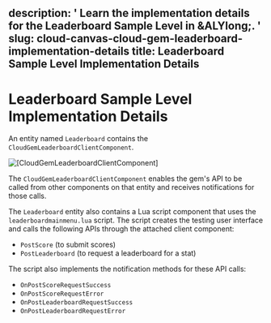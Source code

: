 description: ' Learn the implementation details for the Leaderboard Sample Level in
  &ALYlong;. '
slug: cloud-canvas-cloud-gem-leaderboard-implementation-details
title: Leaderboard Sample Level Implementation Details
---
# Leaderboard Sample Level Implementation Details<a name="cloud-canvas-cloud-gem-leaderboard-implementation-details"></a>

An entity named `Leaderboard` contains the `CloudGemLeaderboardClientComponent`\.

![\[CloudGemLeaderboardClientComponent\]](/images/userguide/cloud_canvas/cloud-canvas-cloud-gem-leaderboard-client-component.png)

The `CloudGemLeaderboardClientComponent` enables the gem's API to be called from other components on that entity and receives notifications for those calls\.

The `Leaderboard` entity also contains a Lua script component that uses the `leaderboardmainmenu.lua` script\. The script creates the testing user interface and calls the following APIs through the attached client component:
+ `PostScore` \(to submit scores\)
+ `PostLeaderboard` \(to request a leaderboard for a stat\)

The script also implements the notification methods for these API calls:
+ `OnPostScoreRequestSuccess`
+ `OnPostScoreRequestError`
+ `OnPostLeaderboardRequestSuccess`
+ `OnPostLeaderboardRequestError`